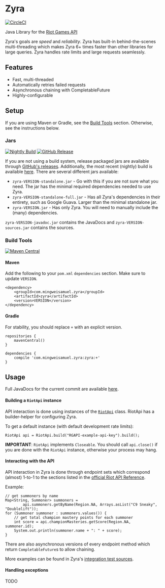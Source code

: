 # Zyra

[![CircleCI](https://img.shields.io/circleci/project/github/MingweiSamuel/Zyra.svg?label=circleci)](https://circleci.com/gh/MingweiSamuel/Zyra/tree/develop)

Java Library for the [Riot Games API](https://developer.riotgames.com/)

Zyra's goals are *speed* and *reliability*. Zyra has built-in behind-the-scenes multi-threading which
makes Zyra 6+ times faster than other libraries for large queries. Zyra handles rate limits and large
requests seamlessly.


## Features

* Fast, multi-threaded
* Automatically retries failed requests
* Asynchronous chaining with CompletableFuture
* Highly-configurable


## Setup

If you are using Maven or Gradle, see the [Build Tools](#build0-tools) section.
Otherwise, see the instructions below.

### Jars 
[![Nightly Build](https://img.shields.io/github/tag/MingweiSamuel/Zyra.svg?label=nightly+build)](https://mingweisamuel.github.io/Zyra/)
[![GitHub Release](https://img.shields.io/github/release/MingweiSamuel/Zyra.svg?label=github+release)](https://github.com/MingweiSamuel/Zyra/releases)

If you are not using a build system, release packaged jars are available through
[GitHub's releases](https://github.com/MingweiSamuel/Zyra/releases). Additionally, the most recent (nightly) build is available [here](https://mingweisamuel.github.io/Zyra/).
There are several different jars available:

* `zyra-VERSION-standalone.jar` - Go with this if you are not sure what you need. The jar has the minimal required 
dependencies needed to use Zyra.
* `zyra-VERSION-standalone-full.jar` - Has all Zyra's dependencies in their entirety, such as Google Guava. Larger 
than the minimal standalone jar.
* `zyra-VERSION.jar` - Has only Zyra. You will need to manually include the (many) dependencies.

`zyra-VERSION-javadoc.jar` contains the JavaDocs and `zyra-VERSION-sources.jar` contains the sources.

### Build Tools
[![Maven Central](https://img.shields.io/maven-central/v/com.mingweisamuel.zyra/zyra.svg?label=maven+central)](http://search.maven.org/#search%7Cga%7C1%7Cg%3A%22com.mingweisamuel.zyra%22%20AND%20a%3A%22zyra%22)

#### Maven

Add the following to your `pom.xml` `dependencies` section. Make sure to update `VERSION`.

    <dependency>
        <groupId>com.mingweisamuel.zyra</groupId>
        <artifactId>zyra</artifactId>
        <version>VERSION</version>
    </dependency>

#### Gradle

For stability, you should replace `+` with an explicit version.

    repositories {
        mavenCentral()
    }
    
    dependencies {
        compile 'com.mingweisamuel.zyra:zyra:+'
    }

## Usage

Full JavaDocs for the current commit are available [here](http://www.mingweisamuel.com/Zyra/apidocs/).

#### Building a `RiotApi` instance 

API interaction is done using instances of the
[`RiotApi`](http://www.mingweisamuel.com/Zyra/apidocs/com/mingweisamuel/zyra/RiotApi.html) class.
RiotApi has a builder-helper for configuring Zyra.

To get a default instance (with default development rate limits):

    RiotApi api = RiotApi.build("RGAPI-example-api-key").build();

**IMPORTANT**: `RiotApi` implements `Closeable`. You should call `api.close()` if you are done with the `RiotApi` 
instance, otherwise your process may hang.

#### Interacting with the API

API interaction in Zyra is done through endpoint sets which correspond (almost) 1-to-1 to the sections listed in the 
[official Riot API Reference](https://developer.riotgames.com/api/methods).

Example:

    // get summoners by name
    Map<String, Summoner> summoners =
            api.summoners.getByName(Region.NA, Arrays.asList("C9 Sneaky", "Doublelift"));
    for (Summoner summoner : summoners.values()) {
        // get total champion mastery points for each summoner
        int score = api.championMasteries.getScore(Region.NA, summoner.id);
        System.out.println(summoner.name + ": " + score);
    }

There are also asynchronous versions of every endpoint method which return `CompletableFuture`s to allow chaining.

More examples can be found in Zyra's [integration test sources](https://github.com/MingweiSamuel/Zyra/tree/develop/src/test/java/com/mingweisamuel/zyra/test).

#### Handling exceptions

TODO

